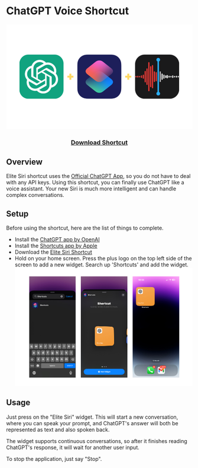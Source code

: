 # ChatGPT Voice Shortcut
![shortcuts](https://github.com/deniz-birlikci/ChatGPT-Voice-Shortcut/blob/main/image_src/logos.png?raw=true)
<div align="center">

### [ Download Shortcut ](https://www.icloud.com/shortcuts/eae2641a701c4a3f8d54417b6e56f691)

</div>

## Overview
Elite Siri shortcut uses the [Official ChatGPT App](https://apps.apple.com/us/app/chatgpt/id6448311069), so you do not have to deal with any API keys. Using this shortcut, you can finally use ChatGPT like a voice assistant. Your new Siri is much more intelligent and can handle complex conversations.

## Setup
Before using the shortcut, here are the list of things to complete.
- Install the [ChatGPT app by OpenAI](https://apps.apple.com/us/app/chatgpt/id6448311069)
- Install the [Shortcuts app by Apple](https://apps.apple.com/us/app/shortcuts/id915249334)
- Download the [Elite Siri Shortcut](https://www.icloud.com/shortcuts/eae2641a701c4a3f8d54417b6e56f691)
- Hold on your home screen. Press the plus logo on the top left side of the screen to add a new widget. Search up 'Shortcuts' and add the widget. 
![install journey](https://github.com/deniz-birlikci/ChatGPT-Voice-Shortcut/blob/main/image_src/install_journey.png?raw=true)

## Usage

Just press on the "Elite Siri" widget. This will start a new conversation, where you can speak your prompt, and ChatGPT's answer will both be represented as text and also spoken back. 

The widget supports continuous conversations, so after it finishes reading ChatGPT's response, it will wait for another user input. 

To stop the application, just say "Stop". 
